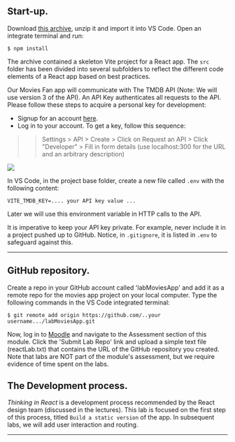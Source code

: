 ## Start-up.

Download [this archive][start], unzip it and import it into VS Code. Open an integrate terminal and run:

```
$ npm install
```

The archive contained a skeleton Vite project for a React app. The `src` folder has been divided into several subfolders to reflect the different code elements of a React app based on best practices.

Our Movies Fan app will communicate with The TMDB API (Note: We will use version 3 of the API). An API Key authenticates all requests to the API. Please follow these steps to acquire a personal key for development:

- Signup for an account [here][signup].
- Log in to your account. To get a key, follow this sequence:

>>Settings > API > Create > Click on Request an API > Click "Developer" > Fill in form details (use localhost:300 for the URL and an arbitrary description)

![][apikey]

In VS Code, in the project base folder, create a new file called `.env` with the following content:

```
VITE_TMDB_KEY=.... your API key value ...
```

Later we will use this environment variable in HTTP calls to the API.

It is imperative to keep your API key private. For example, never include it in a project pushed up to GitHub. Notice, in `.gitignore`, it is listed in `.env` to safeguard against this.

---

## GitHub repository.
Create a repo in your GitHub account called 'labMoviesApp' and add it as a remote repo for the movies app project on your local computer. Type the following commands in the VS Code integrated terminal:
~~~
$ git remote add origin https://github.com/..your username.../labMoviesApp.git
~~~

Now, log in to [Moodle][moodle] and navigate to the Assessment section of this module. Click the 'Submit Lab Repo' link and upload a simple text file (reactLab.txt) that contains the URL of the GitHub repository you created. Note that labs are NOT part of the module's assessment, but we require evidence of time spent on the labs.

## The Development process.

_Thinking in React_ is a development process recommended by the React design team (discussed in the lectures). This lab is focused on the first step of this process, titled `Build a static version` of the app. In subsequent labs, we will add user interaction and routing.

---------------------------------------




[start]: ./archives/startcode.zip
[signup]: https://www.themoviedb.org/account/signup
[tmdb]: https://developers.themoviedb.org/3/getting-started/introduction
[apikey]: ./img/apikey.png
[moodle]: https://moodle.wit.ie/course/view.php?id=192173&section=1